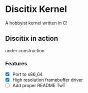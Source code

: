 # Discitix Kernel

A hobbyist kernel written in C!

## Discitix in action

under construction

### Features
- [x] Port to x86_64
- [x] High resolution framebuffer driver
- [ ] Add proper README TwT